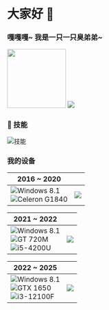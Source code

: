# 大家好 👋
### 嘎嘎嘎~ 我是一只一只臭弟弟~

   <img height="137px" src="https://github-readme-stats.vercel.app/api?username=LanYun2022&hide_title=true&hide_border=true&show_icons=trueline_height=21" />
    <img src="https://github-readme-stats.vercel.app/api/top-langs/?username=LanYun2022&hide_title=true&hide_border=true&layout=compact&langs_count=6" />

### 🔨 技能
![技能](https://skillicons.dev/icons?i=windows,vscodium,ps,mint,html,github,wordpress)

### 我的设备
|2016 ~ 2020 | |
|-|-|
| ![Windows 8.1](https://img.shields.io/badge/Windows%208.1-00ADEF?style=for-the-badge&logo=data:image/svg+xml;base64,PHN2ZyByb2xlPSJpbWciIHZpZXdCb3g9IjAgMCAyNCAyNCIgeG1sbnM9Imh0dHA6Ly93d3cudzMub3JnLzIwMDAvc3ZnIj4KICAgIDx0aXRsZT5XaW5kb3dzIDEwPC90aXRsZT4KICAgIDxwYXRoIGZpbGw9IiNGRkZGRkYiIGQ9Ik0wIDMuNDQ5TDkuNzUgMi4xdjkuNDUxSDBtMTAuOTQ5LTkuNjAyTDI0IDB2MTEuNEgxMC45NDlNMCAxMi42aDkuNzV2OS40NTFMMCAyMC42OTlNMTAuOTQ5IDEyLjZIMjRWMjRsLTEyLjktMS44MDEiLz4KPC9zdmc+&logoColor=FFFFFF) <br> ![Celeron G1840](https://img.shields.io/badge/Celeron%20G1840F-00ADEF?style=for-the-badge&logo=intel&logoColor=FFFFFF) | <a title="System requirements and Rate my PC tool - all at PCGameBenchmark" href="https://www.pcgamebenchmark.com/ratemypc?cpu=intel-celeron-g1840&memory=4gb&gpu=intel-hd-family&platform=windows"><img src="https://www.pcgamebenchmark.com/signature/intel-celeron-g1840/4gb/intel-hd-family/twitch.png"></a> |

|2021 ~ 2022 | |
|-|-|
| ![Windows 8.1](https://img.shields.io/badge/Windows%208.1-00ADEF?style=for-the-badge&logo=data:image/svg+xml;base64,PHN2ZyByb2xlPSJpbWciIHZpZXdCb3g9IjAgMCAyNCAyNCIgeG1sbnM9Imh0dHA6Ly93d3cudzMub3JnLzIwMDAvc3ZnIj4KICAgIDx0aXRsZT5XaW5kb3dzIDEwPC90aXRsZT4KICAgIDxwYXRoIGZpbGw9IiNGRkZGRkYiIGQ9Ik0wIDMuNDQ5TDkuNzUgMi4xdjkuNDUxSDBtMTAuOTQ5LTkuNjAyTDI0IDB2MTEuNEgxMC45NDlNMCAxMi42aDkuNzV2OS40NTFMMCAyMC42OTlNMTAuOTQ5IDEyLjZIMjRWMjRsLTEyLjktMS44MDEiLz4KPC9zdmc+&logoColor=FFFFFF) <br> ![GT 720M](https://img.shields.io/badge/GT%20720M-76B900?style=for-the-badge&logo=nvidia&logoColor=FFFFFF) <br> ![i5-4200U](https://img.shields.io/badge/i5%204200U-00ADEF?style=for-the-badge&logo=intel&logoColor=FFFFFF) | <a title="System requirements and Rate my PC tool - all at PCGameBenchmark" href="https://www.pcgamebenchmark.com/ratemypc?cpu=intel-core-i5-4200u&memory=4gb&gpu=nvidia-geforce-gt-720m&platform=windows"><img src="https://www.pcgamebenchmark.com/signature/intel-core-i5-4200u/4gb/nvidia-geforce-gt-720m/twitch.png"></a> |

|2022 ~ 2025 | |
|-|-|
| ![Windows 8.1](https://img.shields.io/badge/Windows%208.1-00ADEF?style=for-the-badge&logo=data:image/svg+xml;base64,PHN2ZyByb2xlPSJpbWciIHZpZXdCb3g9IjAgMCAyNCAyNCIgeG1sbnM9Imh0dHA6Ly93d3cudzMub3JnLzIwMDAvc3ZnIj4KICAgIDx0aXRsZT5XaW5kb3dzIDEwPC90aXRsZT4KICAgIDxwYXRoIGZpbGw9IiNGRkZGRkYiIGQ9Ik0wIDMuNDQ5TDkuNzUgMi4xdjkuNDUxSDBtMTAuOTQ5LTkuNjAyTDI0IDB2MTEuNEgxMC45NDlNMCAxMi42aDkuNzV2OS40NTFMMCAyMC42OTlNMTAuOTQ5IDEyLjZIMjRWMjRsLTEyLjktMS44MDEiLz4KPC9zdmc+&logoColor=FFFFFF) <br> ![GTX 1650](https://img.shields.io/badge/GTX%201650-76B900?style=for-the-badge&logo=nvidia&logoColor=FFFFFF) <br> ![i3-12100F](https://img.shields.io/badge/i3%2012100F-00ADEF?style=for-the-badge&logo=intel&logoColor=FFFFFF) | <a title="System requirements and Rate my PC tool - all at PCGameBenchmark" href="https://www.pcgamebenchmark.com/ratemypc?cpu=intel-core-i3-12100f&memory=16gb&gpu=nvidia-geforce-gtx-1650&platform=windows"><img src="https://www.pcgamebenchmark.com/signature/intel-core-i3-12100f/16gb/nvidia-geforce-gtx-1650/twitch.png"></a> |


